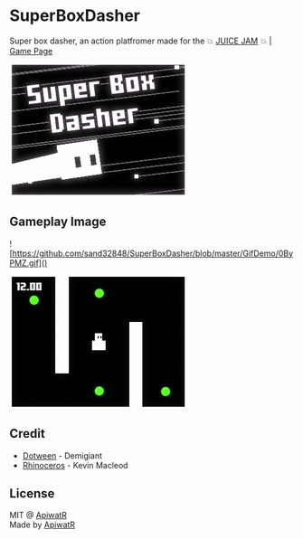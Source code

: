 # SuperBoxDasher
Super box dasher, an action platfromer made for the 💥 [JUICE JAM](https://itch.io/jam/gdb-juice-jam/rate/1342302) 💥 | [Game Page](https://capbearz.itch.io/super-box-dasher)

![](https://github.com/sand32848/SuperBoxDasher/blob/master/GifDemo/UYKjqN.gif)

## Gameplay Image
![https://github.com/sand32848/SuperBoxDasher/blob/master/GifDemo/0ByPMZ.gif]()

<img src="https://github.com/sand32848/SuperBoxDasher/blob/master/GifDemo/0ByPMZ.gif">

## Credit
* [Dotween](http://dotween.demigiant.com/index.php) - Demigiant
* [Rhinoceros](https://incompetech.com/wordpress/2015/06/rhinoceros/) - Kevin Macleod

## License
MIT @ [ApiwatR](https://github.com/sand32848)
<br>Made by [ApiwatR](https://github.com/sand32848)

